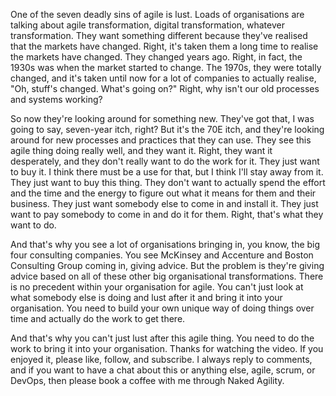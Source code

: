 One of the seven deadly sins of agile is lust. Loads of organisations are talking about agile transformation, digital transformation, whatever transformation. They want something different because they've realised that the markets have changed. Right, it's taken them a long time to realise the markets have changed. They changed years ago. Right, in fact, the 1930s was when the market started to change. The 1970s, they were totally changed, and it's taken until now for a lot of companies to actually realise, "Oh, stuff's changed. What's going on?" Right, why isn't our old processes and systems working? 

So now they're looking around for something new. They've got that, I was going to say, seven-year itch, right? But it's the 70E itch, and they're looking around for new processes and practices that they can use. They see this agile thing doing really well, and they want it. Right, they want it desperately, and they don't really want to do the work for it. They just want to buy it. I think there must be a use for that, but I think I'll stay away from it. They just want to buy this thing. They don't want to actually spend the effort and the time and the energy to figure out what it means for them and their business. They just want somebody else to come in and install it. They just want to pay somebody to come in and do it for them. Right, that's what they want to do.

And that's why you see a lot of organisations bringing in, you know, the big four consulting companies. You see McKinsey and Accenture and Boston Consulting Group coming in, giving advice. But the problem is they're giving advice based on all of these other big organisational transformations. There is no precedent within your organisation for agile. You can't just look at what somebody else is doing and lust after it and bring it into your organisation. You need to build your own unique way of doing things over time and actually do the work to get there. 

And that's why you can't just lust after this agile thing. You need to do the work to bring it into your organisation. Thanks for watching the video. If you enjoyed it, please like, follow, and subscribe. I always reply to comments, and if you want to have a chat about this or anything else, agile, scrum, or DevOps, then please book a coffee with me through Naked Agility.